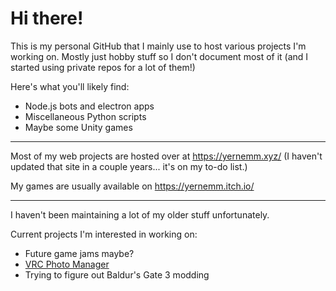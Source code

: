 # Hi there!

This is my personal GitHub that I mainly use to host various projects I'm working on. Mostly just hobby stuff so I don't document most of it (and I started using private repos for a lot of them!)

Here's what you'll likely find:
* Node.js bots and electron apps
* Miscellaneous Python scripts
* Maybe some Unity games

---

Most of my web projects are hosted over at https://yernemm.xyz/ (I haven't updated that site in a couple years... it's on my to-do list.)

My games are usually available on https://yernemm.itch.io/ 

--- 

I haven't been maintaining a lot of my older stuff unfortunately.

Current projects I'm interested in working on:
* Future game jams maybe?
* [VRC Photo Manager](https://github.com/Yernemm/VRC-Photo-Manager)
* Trying to figure out Baldur's Gate 3 modding
